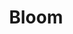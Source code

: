 ---
codehost: https://github.com/skerkour/bloom
logohandle: bloomsh
sort: bloom
title: Bloom
website: https://bloom.sh/
---